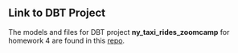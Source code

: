 ## Link to DBT Project
The models and files for DBT project __ny\_taxi\_rides\_zoomcamp__ for homework 4 are found in this [repo](https://github.com/ptrisha/ny_taxi_rides_zoomcamp).